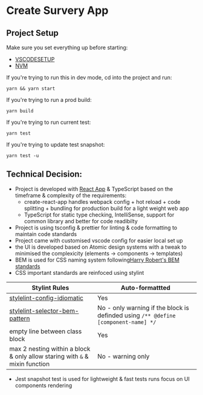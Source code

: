 
# Create Survery App

## Project Setup

Make sure you set everything up before starting:

-   [VSCODESETUP](/docs/vscode.md)
-   [NVM](/docs/nvm.md)

If you're trying to run this in dev mode, cd into the project and run:

```
yarn && yarn start
```

If you're trying to run a prod build:

```
yarn build
```

If you're trying to run current test:

```
yarn test
```

If you're trying to update test snapshot:

```
yarn test -u
```

## Technical Decision:
- Project is developed with [React App](https://github.com/facebook/create-react-app) & TypeScript based on the timeframe & complexity of the requirements:
    - create-react-app handles webpack config + hot reload + code splitting + bundling for production build for a light weight web app
    - TypeScript for static type checking, IntelliSense, support for common library and better for code readibilty
- Project is using tsconfig & prettier for linting & code formatting to maintain code standards
- Project came with customised vscode config for easier local set up
- the UI is developed based on Atomic design systems with a tweak to minimised the complexicity (elements -> components -> templates)
- BEM is used for CSS naming system following[Harry Robert's BEM standards](https://csswizardry.com/2013/01/mindbemding-getting-your-head-round-bem-syntax/)
- CSS important standards are reinfoced using stylint

| Stylint Rules                                                                                               | Auto-formattted                                                                            |
| --------------------------------------------------------------------------------------------------- | ------------------------------------------------------------------------------------------ |
| [stylelint-config-idiomatic](https://github.com/ream88/stylelint-config-idiomatic-order#readme)     | Yes                                                                                        |
| [stylelint-selector-bem-pattern](https://github.com/simonsmith/stylelint-selector-bem-pattern)      | No - only warning if the block is definded using `/** @define [component-name] */`         |
| empty line between class block                                                                      | Yes                                                                                        |  |
| max 2 nesting within a block & only allow staring with `&` & mixin function                         | No - warning only           

- Jest snapshot test is used for lightweight & fast tests runs focus on UI components rendering
